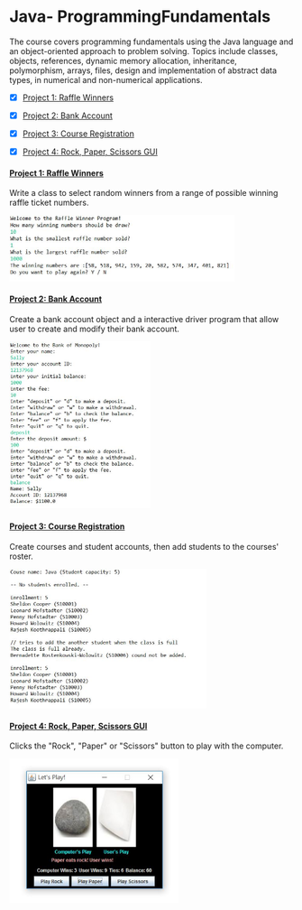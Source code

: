 # Java- ProgrammingFundamentals
The course covers programming fundamentals using the Java language and an object-oriented approach to problem solving. 
Topics include classes, objects, references, dynamic memory allocation, inheritance, polymorphism, arrays, files, 
design and implementation of abstract data types, in numerical and non-numerical applications.

- [x] [Project 1: Raffle Winners](https://github.com/Sally-Ng/Java-Raffle_Winners)
- [x] [Project 2: Bank Account](https://github.com/Sally-Ng/Java-Bank_Account)
- [x] [Project 3: Course Registration](https://github.com/Sally-Ng/Java-Course_Registration)
- [x] [Project 4: Rock, Paper, Scissors GUI](https://github.com/Sally-Ng/Java-Rock_Paper_Scissors_GUI)


####  [Project 1: Raffle Winners](https://github.com/Sally-Ng/Java-Raffle_Winners)
Write a class to select random winners from a range of possible winning raffle ticket numbers.
</br>
<p align="left">
  <img src="raffleWinner.JPG" width="400"/>
</p>

#### [Project 2: Bank Account](https://github.com/Sally-Ng/Java-Bank_Account)
Create a bank account object and a interactive driver program that allow user to create and modify their bank account. 
</br>
<p align="left">
  <img src="bankAccount.JPG" width="250"/>
</p>

#### [Project 3: Course Registration](https://github.com/Sally-Ng/Java-Course_Registration)
Create courses and student accounts, then add students to the courses' roster.
</br>
<p align="left">
  <img src="courseRoster.JPG" width="350"/>
</p>

#### [Project 4: Rock, Paper, Scissors GUI](https://github.com/Sally-Ng/Java-Rock_Paper_Scissors_GUI)
Clicks the "Rock", "Paper" or "Scissors" button to play with the computer.
</br>
<p align="left">
  <img src="RPSGUI.JPG" width="300"/>
</p>
